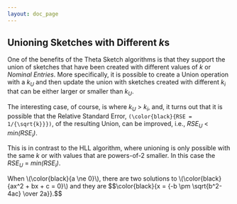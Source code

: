 ```yaml
---
layout: doc_page
---
```


## Unioning Sketches with Different <i>k</i>s

One of the benefits of the Theta Sketch algorithms is that they support the union of sketches that have been created with different values of <i>k</i> or <i>Nominal Entries</i>. More specifically, it is possible to create a Union operation with a <i>k<sub>U</sub></i> and then update the union with sketches created with different <i>k<sub>i</sub></i> that can be either larger or smaller than <i>k<sub>U</sub></i>. 

The interesting case, of course, is where <i>k<sub>U</sub></i> &gt; <i>k<sub>i</sub></i>, and, it turns out that it is possible that the 
Relative Standard Error, <code>\(\color{black}{RSE = 1/{\sqrt{k}}}\)</code>, of the resulting Union, can be improved, 
i.e., <i>RSE<sub>U</sub></i> &lt; <i>min(RSE<sub>i</sub>)</i>.

This is in contrast to the HLL algorithm, where unioning is only possible with the same <i>k</i> or with values that are powers-of-2 smaller. 
In this case the <i>RSE<sub>U</sub></i> = <i>min(RSE<sub>i</sub>)</i>.

<p>
When \(\color{black}{a \ne 0}\), there are two solutions to \(\color{black}{ax^2 + bx + c = 0}\) and they are
$$\color{black}{x = {-b \pm \sqrt{b^2-4ac} \over 2a}}.$$
</p>
